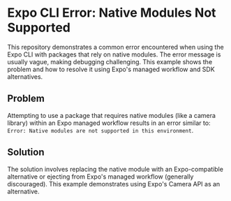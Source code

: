 # Expo CLI Error: Native Modules Not Supported

This repository demonstrates a common error encountered when using the Expo CLI with packages that rely on native modules.  The error message is usually vague, making debugging challenging.  This example shows the problem and how to resolve it using Expo's managed workflow and SDK alternatives.

## Problem

Attempting to use a package that requires native modules (like a camera library) within an Expo managed workflow results in an error similar to:  `Error: Native modules are not supported in this environment`.

## Solution

The solution involves replacing the native module with an Expo-compatible alternative or ejecting from Expo's managed workflow (generally discouraged). This example demonstrates using Expo's Camera API as an alternative.